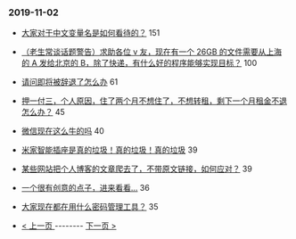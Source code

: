 ### 2019-11-02 
- [大家对于中文变量名是如何看待的？](https://www.v2ex.com/t/615420) 151
- [（老生常谈话题警告）求助各位 v 友，现在有一个 26GB 的文件需要从上海的 A 发给北京的 B，除了快递，有什么好的程序能够实现目标？](https://www.v2ex.com/t/615497) 100
- [请问即将被辞退了怎么办](https://www.v2ex.com/t/615466) 61
- [押一付三，个人原因，住了两个月不想住了，不想转租，剩下一个月租金不退怎么办？](https://www.v2ex.com/t/615430) 45
- [微信现在这么牛的吗](https://www.v2ex.com/t/615499) 40
- [米家智能插座是真的垃圾！真的垃圾！真的垃圾](https://www.v2ex.com/t/615455) 39
- [某些网站把个人博客的文章爬去了，不带原文链接，如何应对？](https://www.v2ex.com/t/615412) 39
- [一个很有创意的点子，进来看看...](https://www.v2ex.com/t/615436) 36
- [大家现在都在用什么密码管理工具？](https://www.v2ex.com/t/615492) 35 

- [ < 上一页 ](https://github.com/able8/v2ex-hot-record/blob/master/2019-11-01.md) -------- [ 下一页 > ](https://github.com/able8/v2ex-hot-record/blob/master/2019-11-03.md)